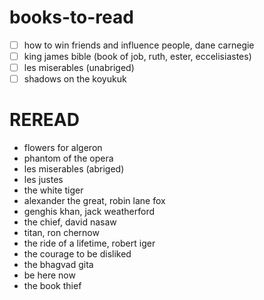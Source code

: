 # books-to-read
- [ ] how to win friends and influence people, dane carnegie
- [ ] king james bible (book of job, ruth, ester, eccelisiastes)
- [ ] les miserables (unabriged)
- [ ] shadows on the koyukuk

# REREAD
- flowers for algeron
- phantom of the opera
- les miserables (abriged)
- les justes
- the white tiger
- alexander the great, robin lane fox
- genghis khan, jack weatherford
- the chief, david nasaw
- titan, ron chernow
- the ride of a lifetime, robert iger
- the courage to be disliked
- the bhagvad gita
- be here now
- the book thief
